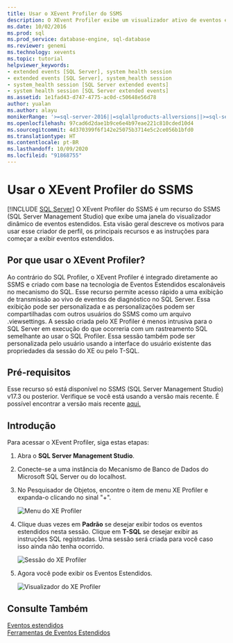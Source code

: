 ```yaml
---
title: Usar o XEvent Profiler do SSMS
description: O XEvent Profiler exibe um visualizador ativo de eventos estendidos. Saiba por que usar esse criador de perfil, os principais recursos e como começar a ver eventos estendidos.
ms.date: 10/02/2016
ms.prod: sql
ms.prod_service: database-engine, sql-database
ms.reviewer: genemi
ms.technology: xevents
ms.topic: tutorial
helpviewer_keywords:
- extended events [SQL Server], system health session
- extended events [SQL Server], system_health session
- system_health session [SQL Server extended events]
- system health session [SQL Server extended events]
ms.assetid: 1e1fad43-d747-4775-ac0d-c50648e56d78
author: yualan
ms.author: alayu
monikerRange: '>=sql-server-2016||=sqlallproducts-allversions||>=sql-server-linux-2017'
ms.openlocfilehash: 97cad6d2dae1b9ce6e4b97eae221c810cded10d4
ms.sourcegitcommit: 4d370399f6f142e25075b3714e5c2ce056b1bfd0
ms.translationtype: HT
ms.contentlocale: pt-BR
ms.lasthandoff: 10/09/2020
ms.locfileid: "91868755"
---
```

# <a name="use-the-ssms-xevent-profiler"></a>Usar o XEvent Profiler do SSMS

 [!INCLUDE [SQL Server](../../includes/applies-to-version/sqlserver.md)]
O XEvent Profiler do SSMS é um recurso do SSMS (SQL Server Management Studio) que exibe uma janela do visualizador dinâmico de eventos estendidos. Esta visão geral descreve os motivos para usar esse criador de perfil, os principais recursos e as instruções para começar a exibir eventos estendidos.

## <a name="why-would-i-use-the-xevent-profiler"></a>Por que usar o XEvent Profiler?
Ao contrário do SQL Profiler, o XEvent Profiler é integrado diretamente ao SSMS e criado com base na tecnologia de Eventos Estendidos escalonáveis no mecanismo do SQL. Esse recurso permite acesso rápido a uma exibição de transmissão ao vivo de eventos de diagnóstico no SQL Server. Essa exibição pode ser personalizada e as personalizações podem ser compartilhadas com outros usuários do SSMS como um arquivo .viewsettings. A sessão criada pelo XE Profiler é menos intrusiva para o SQL Server em execução do que ocorreria com um rastreamento SQL semelhante ao usar o SQL Profiler. Essa sessão também pode ser personalizada pelo usuário usando a interface do usuário existente das propriedades da sessão do XE ou pelo T-SQL.

## <a name="prerequisites"></a>Pré-requisitos
Esse recurso só está disponível no SSMS (SQL Server Management Studio) v17.3 ou posterior. Verifique se você está usando a versão mais recente. É possível encontrar a versão mais recente [aqui.](../../ssms/download-sql-server-management-studio-ssms.md)

## <a name="getting-started"></a><a id="getting-started"></a>Introdução
Para acessar o XEvent Profiler, siga estas etapas:

1. Abra o **SQL Server Management Studio**.

2. Conecte-se a uma instância do Mecanismo de Banco de Dados do Microsoft SQL Server ou do localhost.

3. No Pesquisador de Objetos, encontre o item de menu XE Profiler e expanda-o clicando no sinal "+".

   ![Menu do XE Profiler](media/xevents-xe-profiler-menu.png)

4. Clique duas vezes em **Padrão** se desejar exibir todos os eventos estendidos nesta sessão. Clique em **T-SQL** se desejar exibir as instruções SQL registradas. Uma sessão será criada para você caso isso ainda não tenha ocorrido.

   ![Sessão do XE Profiler](media/xevents-xe-profiler-start-session.png)

5. Agora você pode exibir os Eventos Estendidos.

   ![Visualizador do XE Profiler](media/xevents-xe-profiler-start-viewer.png)

## <a name="see-also"></a>Consulte Também
[Eventos estendidos](../../relational-databases/extended-events/extended-events.md)  
[Ferramentas de Eventos Estendidos](../../relational-databases/extended-events/extended-events-tools.md)  
  
